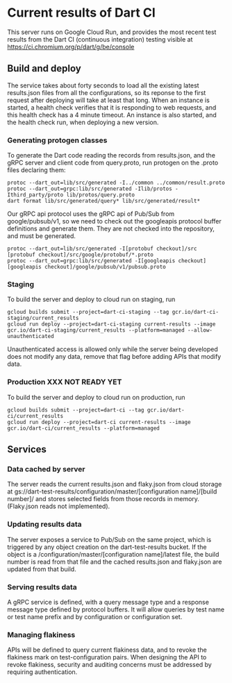 # Current results of Dart CI

This server runs on Google Cloud Run, and provides the most recent test results
from the Dart CI (continuous integration) testing visible at
https://ci.chromium.org/p/dart/g/be/console

## Build and deploy

The service takes about forty seconds to load all the existing
latest results.json files from all the configurations, so its reponse
to the first request after deploying will take at least that long.
When an instance is started, a health check verifies that it is responding
to web requests, and this health check has a 4 minute timeout.
An instance is also started, and the health check run, when deploying a
new version.

### Generating protogen classes
To generate the Dart code reading the records from results.json,
and the gRPC server and client code from query.proto,
run protogen on the .proto files declaring them:
```
protoc --dart_out=lib/src/generated -I../common ../common/result.proto
protoc --dart_out=grpc:lib/src/generated -Ilib/protos -Ithird_party/proto lib/protos/query.proto
dart format lib/src/generated/query* lib/src/generated/result*
```

Our gRPC api protocol uses the gRPC api of Pub/Sub from google/pubsub/v1, so we
need to check out the googleapis protocol buffer definitions and generate them.
They are not checked into the repository, and must be generated.
```
protoc --dart_out=lib/src/generated -I[protobuf checkout]/src [protobuf checkout]/src/google/protobuf/*.proto
protoc --dart_out=grpc:lib/src/generated -I[googleapis checkout] [googleapis checkout]/google/pubsub/v1/pubsub.proto
```


### Staging
To build the server and deploy to cloud run on staging, run

```
gcloud builds submit --project=dart-ci-staging --tag gcr.io/dart-ci-staging/current_results
gcloud run deploy --project=dart-ci-staging current-results --image gcr.io/dart-ci-staging/current_results --platform=managed --allow-unauthenticated
```

Unauthenticated access is allowed only while the server being developed does
not modify any data, remove that flag before adding APIs that modify data.

### Production XXX NOT READY YET
To build the server and deploy to cloud run on production, run

```
gcloud builds submit --project=dart-ci --tag gcr.io/dart-ci/current_results
gcloud run deploy --project=dart-ci current-results --image gcr.io/dart-ci/current_results --platform=managed
```

## Services

### Data cached by server

The server reads the current results.json and flaky.json from cloud storage
at gs://dart-test-results/configuration/master/[configuration name]/[build number]/
and stores selected fields from those records in memory. (Flaky.json reads not
implemented).

### Updating results data

The server exposes a service to Pub/Sub on the same project, which is
triggered by any object creation on the dart-test-results bucket.  If the
object is a /configuration/master/[configuration name]/latest file, the build
number is read from that file and the cached results.json and flaky.json are
updated from that build.

### Serving results data

A gRPC service is defined, with a query message type and a response message
type defined by protocol buffers.  It will allow queries by test name or
test name prefix and by configuration or configuration set.

### Managing flakiness

APIs will be defined to query current flakiness data, and to revoke the
flakiness mark on test-configuration pairs.  When designing the API to
revoke flakiness, security and auditing concerns must be addressed by
requiring authentication.